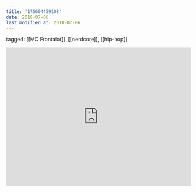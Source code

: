 ```yaml
---
title: '175604459108'
date: 2018-07-06
last_modified_at: 2018-07-06
---
```

tagged: [[MC Frontalot]], [[nerdcore]], [[hip-hop]]
<iframe allow="accelerometer; autoplay; clipboard-write; encrypted-media; gyroscope; picture-in-picture" allowfullscreen="" frameborder="0" height="375" id="youtube_iframe" src="https://www.youtube.com/embed/5FNz8ZsFxgM?feature=oembed&amp;enablejsapi=1&amp;origin=https://safe.txmblr.com&amp;wmode=opaque" width="500"></iframe>